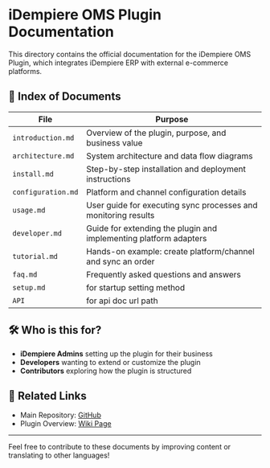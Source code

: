 # iDempiere OMS Plugin Documentation

This directory contains the official documentation for the iDempiere OMS Plugin, which integrates iDempiere ERP with external e-commerce platforms.

## 📘 Index of Documents

| File              | Purpose                                                              |
|-------------------|----------------------------------------------------------------------|
| `introduction.md` | Overview of the plugin, purpose, and business value                 |
| `architecture.md` | System architecture and data flow diagrams                          |
| `install.md`      | Step-by-step installation and deployment instructions               |
| `configuration.md`| Platform and channel configuration details                          |
| `usage.md`        | User guide for executing sync processes and monitoring results       |
| `developer.md`    | Guide for extending the plugin and implementing platform adapters    |
| `tutorial.md`     | Hands-on example: create platform/channel and sync an order         |
| `faq.md`          | Frequently asked questions and answers                              |
| `setup.md`    | for startup setting method |
| `API`    | for api doc url path |

## 🛠 Who is this for?

- **iDempiere Admins** setting up the plugin for their business
- **Developers** wanting to extend or customize the plugin
- **Contributors** exploring how the plugin is structured

## 📎 Related Links

- Main Repository: [GitHub](https://github.com/tm731531/idempiere-oms)
- Plugin Overview: [Wiki Page](https://wiki.idempiere.org/en/Oms-idempiere)

---

Feel free to contribute to these documents by improving content or translating to other languages!
